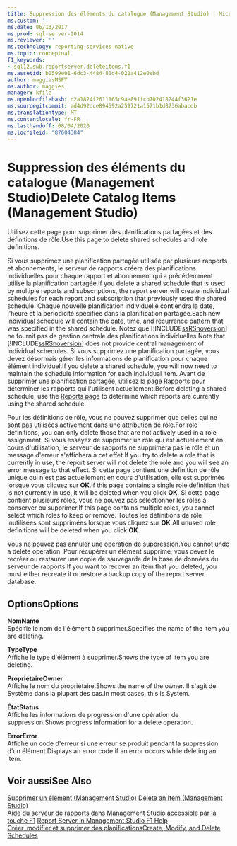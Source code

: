 ```yaml
---
title: Suppression des éléments du catalogue (Management Studio) | Microsoft Docs
ms.custom: ''
ms.date: 06/13/2017
ms.prod: sql-server-2014
ms.reviewer: ''
ms.technology: reporting-services-native
ms.topic: conceptual
f1_keywords:
- sql12.swb.reportserver.deleteitems.f1
ms.assetid: b0599e01-6dc3-4484-80d4-022a412e0ebd
author: maggiesMSFT
ms.author: maggies
manager: kfile
ms.openlocfilehash: d2a1824f2611165c9ae891fcb702418244f3621e
ms.sourcegitcommit: ad4d92dce894592a259721a1571b1d8736abacdb
ms.translationtype: MT
ms.contentlocale: fr-FR
ms.lasthandoff: 08/04/2020
ms.locfileid: "87604384"
---
```

# <a name="delete-catalog-items-management-studio"></a><span data-ttu-id="0cc69-102">Suppression des éléments du catalogue (Management Studio)</span><span class="sxs-lookup"><span data-stu-id="0cc69-102">Delete Catalog Items (Management Studio)</span></span>
  <span data-ttu-id="0cc69-103">Utilisez cette page pour supprimer des planifications partagées et des définitions de rôle.</span><span class="sxs-lookup"><span data-stu-id="0cc69-103">Use this page to delete shared schedules and role definitions.</span></span>  
  
 <span data-ttu-id="0cc69-104">Si vous supprimez une planification partagée utilisée par plusieurs rapports et abonnements, le serveur de rapports créera des planifications individuelles pour chaque rapport et abonnement qui a précédemment utilisé la planification partagée.</span><span class="sxs-lookup"><span data-stu-id="0cc69-104">If you delete a shared schedule that is used by multiple reports and subscriptions, the report server will create individual schedules for each report and subscription that previously used the shared schedule.</span></span> <span data-ttu-id="0cc69-105">Chaque nouvelle planification individuelle contiendra la date, l'heure et la périodicité spécifiée dans la planification partagée.</span><span class="sxs-lookup"><span data-stu-id="0cc69-105">Each new individual schedule will contain the date, time, and recurrence pattern that was specified in the shared schedule.</span></span> <span data-ttu-id="0cc69-106">Notez que [!INCLUDE[ssRSnoversion](../../includes/ssrsnoversion-md.md)] ne fournit pas de gestion centrale des planifications individuelles.</span><span class="sxs-lookup"><span data-stu-id="0cc69-106">Note that [!INCLUDE[ssRSnoversion](../../includes/ssrsnoversion-md.md)] does not provide central management of individual schedules.</span></span> <span data-ttu-id="0cc69-107">Si vous supprimez une planification partagée, vous devez désormais gérer les informations de planification pour chaque élément individuel.</span><span class="sxs-lookup"><span data-stu-id="0cc69-107">If you delete a shared schedule, you will now need to maintain the schedule information for each individual item.</span></span> <span data-ttu-id="0cc69-108">Avant de supprimer une planification partagée, utilisez la [page Rapports](schedule-properties-reports-page.md) pour déterminer les rapports qui l'utilisent actuellement.</span><span class="sxs-lookup"><span data-stu-id="0cc69-108">Before deleting a shared schedule, use the [Reports page](schedule-properties-reports-page.md) to determine which reports are currently using the shared schedule.</span></span>  
  
 <span data-ttu-id="0cc69-109">Pour les définitions de rôle, vous ne pouvez supprimer que celles qui ne sont pas utilisées activement dans une attribution de rôle.</span><span class="sxs-lookup"><span data-stu-id="0cc69-109">For role definitions, you can only delete those that are not actively used in a role assignment.</span></span> <span data-ttu-id="0cc69-110">Si vous essayez de supprimer un rôle qui est actuellement en cours d'utilisation, le serveur de rapports ne supprimera pas le rôle et un message d'erreur s'affichera à cet effet.</span><span class="sxs-lookup"><span data-stu-id="0cc69-110">If you try to delete a role that is currently in use, the report server will not delete the role and you will see an error message to that effect.</span></span> <span data-ttu-id="0cc69-111">Si cette page contient une définition de rôle unique qui n'est pas actuellement en cours d'utilisation, elle est supprimée lorsque vous cliquez sur **OK**.</span><span class="sxs-lookup"><span data-stu-id="0cc69-111">If this page contains a single role definition that is not currently in use, it will be deleted when you click **OK**.</span></span> <span data-ttu-id="0cc69-112">Si cette page contient plusieurs rôles, vous ne pouvez pas sélectionner les rôles à conserver ou supprimer.</span><span class="sxs-lookup"><span data-stu-id="0cc69-112">If this page contains multiple roles, you cannot select which roles to keep or remove.</span></span> <span data-ttu-id="0cc69-113">Toutes les définitions de rôle inutilisées sont supprimées lorsque vous cliquez sur **OK**.</span><span class="sxs-lookup"><span data-stu-id="0cc69-113">All unused role definitions will be deleted when you click **OK**.</span></span>  
  
 <span data-ttu-id="0cc69-114">Vous ne pouvez pas annuler une opération de suppression.</span><span class="sxs-lookup"><span data-stu-id="0cc69-114">You cannot undo a delete operation.</span></span> <span data-ttu-id="0cc69-115">Pour récupérer un élément supprimé, vous devez le recréer ou restaurer une copie de sauvegarde de la base de données du serveur de rapports.</span><span class="sxs-lookup"><span data-stu-id="0cc69-115">If you want to recover an item that you deleted, you must either recreate it or restore a backup copy of the report server database.</span></span>  
  
## <a name="options"></a><span data-ttu-id="0cc69-116">Options</span><span class="sxs-lookup"><span data-stu-id="0cc69-116">Options</span></span>  
 <span data-ttu-id="0cc69-117">**Nom**</span><span class="sxs-lookup"><span data-stu-id="0cc69-117">**Name**</span></span>  
 <span data-ttu-id="0cc69-118">Spécifie le nom de l'élément à supprimer.</span><span class="sxs-lookup"><span data-stu-id="0cc69-118">Specifies the name of the item you are deleting.</span></span>  
  
 <span data-ttu-id="0cc69-119">**Type**</span><span class="sxs-lookup"><span data-stu-id="0cc69-119">**Type**</span></span>  
 <span data-ttu-id="0cc69-120">Affiche le type d'élément à supprimer.</span><span class="sxs-lookup"><span data-stu-id="0cc69-120">Shows the type of item you are deleting.</span></span>  
  
 <span data-ttu-id="0cc69-121">**Propriétaire**</span><span class="sxs-lookup"><span data-stu-id="0cc69-121">**Owner**</span></span>  
 <span data-ttu-id="0cc69-122">Affiche le nom du propriétaire.</span><span class="sxs-lookup"><span data-stu-id="0cc69-122">Shows the name of the owner.</span></span> <span data-ttu-id="0cc69-123">Il s'agit de Système dans la plupart des cas.</span><span class="sxs-lookup"><span data-stu-id="0cc69-123">In most cases, this is System.</span></span>  
  
 <span data-ttu-id="0cc69-124">**État**</span><span class="sxs-lookup"><span data-stu-id="0cc69-124">**Status**</span></span>  
 <span data-ttu-id="0cc69-125">Affiche les informations de progression d'une opération de suppression.</span><span class="sxs-lookup"><span data-stu-id="0cc69-125">Shows progress information for a delete operation.</span></span>  
  
 <span data-ttu-id="0cc69-126">**Error**</span><span class="sxs-lookup"><span data-stu-id="0cc69-126">**Error**</span></span>  
 <span data-ttu-id="0cc69-127">Affiche un code d'erreur si une erreur se produit pendant la suppression d'un élément.</span><span class="sxs-lookup"><span data-stu-id="0cc69-127">Displays an error code if an error occurs while deleting an item.</span></span>  
  
## <a name="see-also"></a><span data-ttu-id="0cc69-128">Voir aussi</span><span class="sxs-lookup"><span data-stu-id="0cc69-128">See Also</span></span>  
 <span data-ttu-id="0cc69-129">[Supprimer un élément &#40;Management Studio&#41;](delete-an-item-management-studio.md) </span><span class="sxs-lookup"><span data-stu-id="0cc69-129">[Delete an Item &#40;Management Studio&#41;](delete-an-item-management-studio.md) </span></span>  
 <span data-ttu-id="0cc69-130">[Aide du serveur de rapports dans Management Studio accessible par la touche F1](report-server-in-management-studio-f1-help.md) </span><span class="sxs-lookup"><span data-stu-id="0cc69-130">[Report Server in Management Studio F1 Help](report-server-in-management-studio-f1-help.md) </span></span>  
 [<span data-ttu-id="0cc69-131">Créer, modifier et supprimer des planifications</span><span class="sxs-lookup"><span data-stu-id="0cc69-131">Create, Modify, and Delete Schedules</span></span>](../subscriptions/create-modify-and-delete-schedules.md)  
  
  
